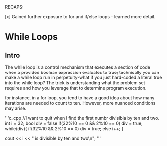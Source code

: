 RECAPS:

[x] Gained further exposure to for and if/else loops - learned more detail. 

# While Loops

## Intro

The while loop is a control mechanism that executes a section of code when a provided boolean expression evaluates to true;
technically you can make a while loop run in perpetuity-what if you just hard-coded a literal true into the while loop?
The trick is understanding what the problem set requires and how you leverage that to determine program execution. 

for instance, in a for loop, you tend to have a good idea about how many iterations are needed to count to ten. However, more nuanced conditions may arise. 

'''c_cpp
//I want to quit when I find the first numbr divisibla by ten and two.
int i = 32;
bool div = false
if(32%10 == 0 && 2%10 == 0) div = true;
while(div){
	if(32%10 && 2%10 == 0) div = true;
	else i++;
}

cout << i << " is divisible by ten and two\n";
'''


